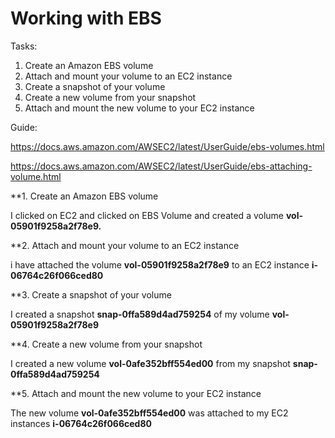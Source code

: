 #  Working with EBS

Tasks:
1. Create an Amazon EBS volume
2. Attach and mount your volume to an EC2 instance
3. Create a snapshot of your volume
4. Create a new volume from your snapshot
5. Attach and mount the new volume to your EC2 instance


Guide:

https://docs.aws.amazon.com/AWSEC2/latest/UserGuide/ebs-volumes.html

https://docs.aws.amazon.com/AWSEC2/latest/UserGuide/ebs-attaching-volume.html





**1. Create an Amazon EBS volume

I clicked on EC2 and clicked on EBS Volume and created a volume **vol-05901f9258a2f78e9.**


**2. Attach and mount your volume to an EC2 instance

i have attached the volume **vol-05901f9258a2f78e9** to an EC2 instance  **i-06764c26f066ced80**


**3. Create a snapshot of your volume

I created a snapshot **snap-0ffa589d4ad759254**  of my volume  **vol-05901f9258a2f78e9**

 **4. Create a new volume from your snapshot
 
 I created a new volume **vol-0afe352bff554ed00** from my snapshot **snap-0ffa589d4ad759254**
 
 
 **5. Attach and mount the new volume to your EC2 instance
 
 
 
 The new volume **vol-0afe352bff554ed00** was attached to my EC2 instances 	**i-06764c26f066ced80**
